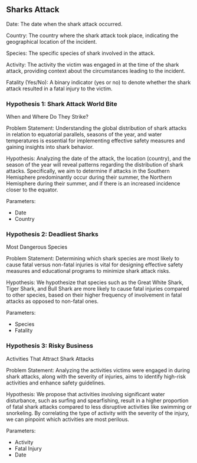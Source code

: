 ## Sharks Attack

Date: The date when the shark attack occurred.

Country: The country where the shark attack took place, indicating the geographical location of the incident.

Species: The specific species of shark involved in the attack.

Activity: The activity the victim was engaged in at the time of the shark attack, providing context about the circumstances leading to the incident.

Fatality (Yes/No): A binary indicator (yes or no) to denote whether the shark attack resulted in a fatal injury to the victim.




### Hypothesis 1: Shark Attack World Bite
When and Where Do They Strike?


Problem Statement: Understanding the global distribution of shark attacks in relation to equatorial parallels, seasons of the year, and water temperatures is essential for implementing effective safety measures and gaining insights into shark behavior.

Hypothesis: Analyzing the date of the attack, the location (country), and the season of the year will reveal patterns regarding the distribution of shark attacks. Specifically, we aim to determine if attacks in the Southern Hemisphere predominantly occur during their summer, the Northern Hemisphere during their summer, and if there is an increased incidence closer to the equator.

Parameters:
- Date
- Country

### Hypothesis 2: Deadliest Sharks
Most Dangerous Species

Problem Statement:
Determining which shark species are most likely to cause fatal versus non-fatal injuries is vital for designing effective safety measures and educational programs to minimize shark attack risks.

Hypothesis:
We hypothesize that species such as the Great White Shark, Tiger Shark, and Bull Shark are more likely to cause fatal injuries compared to other species, based on their higher frequency of involvement in fatal attacks as opposed to non-fatal ones.

Parameters:
- Species
- Fatality

### Hypothesis 3: Risky Business
Activities That Attract Shark Attacks

Problem Statement:
Analyzing the activities victims were engaged in during shark attacks, along with the severity of injuries, aims to identify high-risk activities and enhance safety guidelines.

Hypothesis:
We propose that activities involving significant water disturbance, such as surfing and spearfishing, result in a higher proportion of fatal shark attacks compared to less disruptive activities like swimming or snorkeling. By correlating the type of activity with the severity of the injury, we can pinpoint which activities are most perilous.

Parameters:
- Activity
- Fatal Injury
- Date



